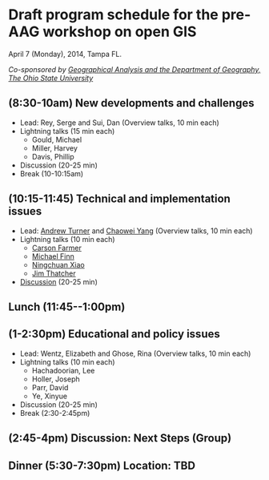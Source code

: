 # Draft program schedule for the pre-AAG workshop on open GIS

April 7 (Monday), 2014, Tampa FL.

*Co-sponsored by [Geographical Analysis and the Department of Geography, The Ohio State University](http://www.geography.osu.edu/)*


## (8:30-10am) New developments and challenges

- Lead: Rey, Serge and Sui, Dan (Overview talks, 10 min each)
- Lightning talks (15 min each)
	- Gould, Michael
	- Miller, Harvey
	- Davis, Phillip
- Discussion (20-25 min)
- Break (10-10:15am)


## (10:15-11:45) Technical and implementation issues

- Lead: [Andrew Turner](http://highearthorbit.com) and [Chaowei Yang](http://cpgis.gmu.edu/homepage/) (Overview talks, 10 min each)
- Lightning talks (10 min each)
	- [Carson Farmer](http://www.carsonfarmer.com/)
	- [Michael Finn](https://profile.usgs.gov/mfinn)
	- [Ningchuan Xiao](http://www.geography.osu.edu/faculty/xiao/)
	- [Jim Thatcher](http://www.jimthatcher.net)
- [Discussion](discussion-technical.md) (20-25 min)

##  Lunch  (11:45--1:00pm)

## (1-2:30pm) Educational and policy issues

- Lead: Wentz, Elizabeth and Ghose, Rina  (Overview talks, 10 min each)
- Lightning talks (10 min each)
	- Hachadoorian, Lee
	- Holler, Joseph
	- Parr, David
	- Ye, Xinyue
- Discussion (20-25 min)
- Break  (2:30-2:45pm)

## (2:45-4pm) Discussion: Next Steps (Group)


## Dinner (5:30-7:30pm) Location: TBD






